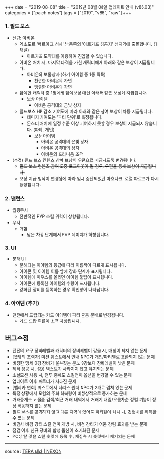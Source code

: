 +++
date = "2019-08-08"
title = "2019년 08월 08일 업데이트 안내 (v86.03)"
categories = ["patch notes"]
tags = ["2019", "v86", "raw"]
+++

### 1. 필드 보스
- 신규: 아비온
  - 엑소도르 '베르아크 성채' 남동쪽의 '아르가프 침공지' 섬지역에 출몰합니다. (1채널)
    - 아르가프 도약대를 이용하여 진입할 수 있습니다.
  - 아비온 처치 시, 마지막 타격을 가한 캐릭터에게 아래와 같은 보상이 지급됩니다.
    - 아비온의 보물상자 (하기 아이템 중 1종 획득)
      - 찬란한 아비온의 가면
      - 맹렬한 아비온의 가면
  - 참여한 캐릭터 중 1명에게 참여보상 대신 아래와 같은 보상이 지급됩니다.
    - 보상 아이템
      - 아비온 공격대의 금빛 상자
  - 필드보스 HP 감소 기여도에 따라 아래와 같은 참여 보상이 차등 지급됩니다.
    - 데미지 기여도는 '파티 단위'로 측정됩니다.
    - 몬스터 처치에 일정 수준 이상 기여하지 못할 경우 보상이 지급되지 않습니다. (파티, 개인)
      - 보상 아이템
        - 아비온 공격대의 은빛 상자
        - 아비온 공격대의 상자
        - 아비온의 드라니움 조각
- (수정) 필드 보스 컨텐츠 참여 보상이 우편으로 지급되도록 변경됩니다.
  - ~~필드 보스 컨텐츠 참여 도중 로그아웃이 될 경우, 우편을 통해 보상이 지급됩니다.~~
  - 보상 지급 방식이 변경됨에 따라 임시 중단되었던 마흐나크, 로열 파르프가 다시 등장합니다.

### 2. 밸런스
- 월광무사
  - 전반적인 PVP 스킬 위력이 상향됩니다.
- 무사
  - 거합
    - 낮은 차징 단계에서 PVP 데미지가 하향됩니다.

### 3. UI
- 분해 UI
  - 분해되는 아이템의 등급에 따라 이름색이 다르게 표시됩니다.
  - 아이콘 및 아이템 이름 앞에 강화 단계가 표시됩니다.
  - 아이템에 마우스를 올리면 아이템 툴팁이 표시됩니다.
  - 아이콘에 등록한 아이템의 수량이 표시됩니다.
  - 강화된 장비를 등록하는 경우 확인창이 나타납니다.

### 4. 아이템 (추가)
- 던전에서 드랍되는 카드 아이템이 파티 균등 분배로 변경됩니다.
  - 카드 드랍 확률이 소폭 하향됩니다.

## 버그수정

- 던전의 요구 장비레벨과 캐릭터의 장비레벨이 같을 시, 매칭이 되지 않는 문제
- [뜻밖의 조력자] 미션 퀘스트에서 안내 NPC가 개인/파티별로 호환되지 않는 문제
- 비장한 맹세 0강 장비가 울부짖는 분노 9강보다 장비레벨이 낮은 문제
- 제작 성공 시, 성공 텍스트가 사라지지 않고 유지되는 문제
- 소셜모션 사용 시, 전투 중에도 스킬연마 옵션을 변경할 수 있는 문제
- 업데이트 이후 파트너가 사라진 문제
- [벨리카 연회] 퀘스트에서 네리스 원더 NPC가 2개로 겹쳐 있는 문제
- 특정 상황에서 모험의 주화 회복량이 비정상적으로 증가하는 문제
- 거래중개소 > 물품 검색/최근 거래 내역에서 거래가 내림/오름차순 정렬 기능이 정상 작동하지 않는 문제
- 필드 보스를 공격하지 않고 다른 지역에 있어도 파티원이 처치 시, 경험치를 획득할 수 있는 문제
- 비검사 비검 강타 스킬 연마 개방 시, 비검 강타가 어둠 강림 효과를 받는 문제
- 점검 이후 신규 장비의 합성 옵션이 초기화된 문제
- PC방 탈 것을 스킬 숏컷에 등록 후, 재접속 시 숏컷에서 제거되는 문제

----

source : [TERA 테라 | NEXON](http://tera.nexon.com/news/update/view.aspx?n4articlesn=404)
